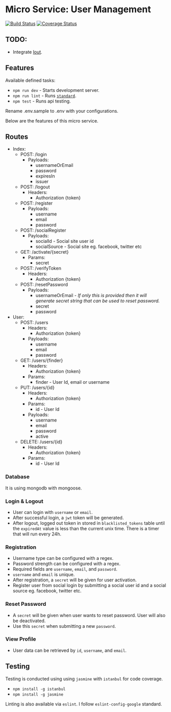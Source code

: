 # Micro Service: User Management
[![Build Status](https://travis-ci.org/farhan2106/microservice-user-management.svg?branch=master)](https://travis-ci.org/farhan2106/microservice-user-management)
[![Coverage Status](https://coveralls.io/repos/github/farhan2106/microservice-user-management/badge.svg?branch=master)](https://coveralls.io/github/farhan2106/microservice-user-management?branch=master)

## TODO:
- Integrate [lout](https://github.com/hapijs/lout).

## Features
Available defined tasks:
- `npm run dev` - Starts development server.
- `npm run lint` - Runs [`standard`](https://github.com/feross/standard).
- `npm test` - Runs api testing.

Rename .env.sample to .env with your configurations.

Below are the features of this micro service.

## Routes
- Index:
  - POST: /login
    - Payloads:
      - usernameOrEmail
      - password
      - expiresIn
      - issuer
  - POST: /logout
    - Headers:
      - Authorization {token}
  - POST: /register
    - Payloads:
      - username
      - email
      - password
  - POST: /socialRegister
    - Payloads:
      - socialId - Social site user id
      - socialSource - Social site eg. facebook, twitter etc
  - GET: /activate/{secret}
    - Params:
      - secret
  - POST: /verifyToken
    - Headers:
      - Authorization {token}
  - POST: /resetPassword
    - Payloads:
      - usernameOrEmail - *If only this is provided then it will generate secret string that can be used to reset password.*
      - secret
      - password
- User:
  - POST: /users
    - Headers:
      - Authorization {token}      
    - Payloads:
      - username
      - email
      - password      
  - GET: /users/{finder}
    - Headers:
      - Authorization {token}
    - Params:
      - finder - User Id, email or username
  - PUT: /users/{id}
    - Headers:
      - Authorization {token}
    - Params:
      - id - User Id      
    - Payloads:
      - username
      - email
      - password
      - active    
  - DELETE: /users/{id}
    - Headers:
      - Authorization {token}      
    - Params:
      - id - User Id       

### Database
It is using mongodb with mongoose.

### Login & Logout
- User can login with `username` or `email`.
- After successful login, a `jwt` token will be generated.
- After logout, logged out token in stored in `blacklisted_tokens` table until the `expiredAt` value is less than the current unix time. There is a timer that will run every 24h.

### Registration
- Username type can be configured with a regex.
- Password strength can be configured with a regex.
- Required fields are `username`, `email`, and `password`.
- `username` and `email` is unique.
- After registration, a `secret` will be given for user activation.
- Register user from social login by submitting a social user id and a social source eg. facebook, twitter etc.

### Reset Password
- A `secret` will be given when user wants to reset password. User will also be deactivated.
- Use this `secret` when submitting a new `password`.

### View Profile
- User data can be retrieved by `id`, `username`, and `email`.

## Testing
Testing is conducted using using `jasmine` with `istanbul` for code coverage.
- `npm install -g istanbul`
- `npm install -g jasmine`

Linting is also available via `eslint`. I follow `eslint-config-google` standard.
